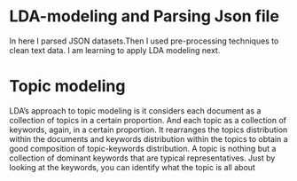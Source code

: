 # LDA-modeling and Parsing Json file
In here I parsed JSON datasets.Then I used pre-processing techniques to clean text data. I am learning to apply LDA modeling next.

# Topic modeling
LDA’s approach to topic modeling is it considers each document as a collection of topics in a certain proportion. And each topic as a collection of keywords, again, in a certain proportion. It rearranges the topics distribution within the documents and keywords distribution within the topics to obtain a good composition of topic-keywords distribution. A topic is nothing but a collection of dominant keywords that are typical representatives. Just by looking at the keywords, you can identify what the topic is all about
